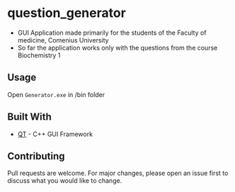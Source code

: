 # question_generator
* GUI Application made primarily for the students of the Faculty of medicine, Comenius University
* So far the application works only with the questions from the course Biochemistry 1 
## Usage
Open ```Generator.exe``` in /bin folder
## Built With
* [QT](https://www.qt.io/) - C++ GUI Framework
## Contributing
Pull requests are welcome. For major changes, please open an issue first to discuss what you would like to change.
